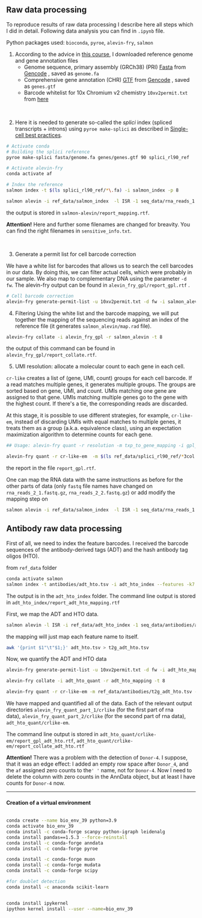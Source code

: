 ## Raw data processing 

To reproduce results of raw data processing I describe here all steps which I did in detail. Following data analysis you can find in `.ipynb` file.

Python packages used: `bioconda`, `pyroe`, `alevin-fry`,  `salmon`

1. According to the advice in [this course](https://ivanek.github.io/analysisOfGenomicsDataWithR/03_RNAseq_intro_html.html#1_Introduction_to_RNA_sequencing), I downloaded reference genome and gene annotation files
	* Genome sequence, primary assembly (GRCh38) (PRI) [Fasta](https://ftp.ebi.ac.uk/pub/databases/gencode/Gencode_human/release_44/GRCh38.primary_assembly.genome.fa.gz)  from [Gencode](https://www.gencodegenes.org/human/) , saved as `genome.fa`
	* Comprehensive gene annotation (CHR) [GTF](https://ftp.ebi.ac.uk/pub/databases/gencode/Gencode_human/release_44/gencode.v44.annotation.gtf.gz) from [Gencode](https://www.gencodegenes.org/human/) , saved as `genes.gtf`
	* Barcode whitelist for 10x Chromium v2 chemistry `10xv2permit.txt`  from [here](https://umd.box.com/shared/static/jbs2wszgbj7k4ic2hass9ts6nhqkwq1p) 
    
<br>
    
2. Here it is needed to generate so-called the _splici_ index (spliced transcripts + introns) using `pyroe make-splici` as described in [Single-cell best practices](https://www.sc-best-practices.org/introduction/raw_data_processing.html#brief-discussion). 

```bash
# Activate conda
# Building the splici reference
pyroe make-splici fasta/genome.fa genes/genes.gtf 90 splici_rl90_ref

# Activate alevin-fry
conda activate af

# Index the reference
salmon index -t $(ls splici_rl90_ref/*\.fa) -i salmon_index -p 8
```

```bash
salmon alevin -i ref_data/salmon_index  -l ISR -1 seq_data/rna_reads_1.fastq.gz -2 seq_data/rna_reads_2.fastq.gz -o salmon_alevin -p 8 --chromium --sketch
```
the output is stored in `salmon-alevin/report_mapping.rtf`.

**Attention!** Here and further some filenames are changed for breavity. You can find the right filenames in `sensitive_info.txt`. 

<br>

3. Generate a permit list for cell barcode correction 

We have a white list for barcodes that allows us to search the cell barcodes in our data. By doing this, we can filter actual cells, which were probably in our sample. We also map to complementary DNA using the parameter `-d fw`. The alevin-fry output can be found in `alevin_fry_gpl/report_gpl.rtf` .

``` bash
# Cell barcode correction
alevin-fry generate-permit-list -u 10xv2permit.txt -d fw -i salmon_alevin -o alevin_fry_gpl
```

4.  Filtering 
Using the white list and the barcode mapping, we will put together the mapping of the sequencing reads against an index of the reference file (it generates `salmon_alevin/map.rad` file).
```bash 
alevin-fry collate -i alevin_fry_gpl -r salmon_alevin -t 8
```
the output of this command can be found in `alevin_fry_gpl/report_collate.rtf`. 

5. UMI resolution: allocate a molecular count to each gene in each cell.

`cr-like` creates a list of (gene, UMI, count) groups for each cell barcode. If a read matches multiple genes, it generates multiple groups. The groups are sorted based on gene, UMI, and count. UMIs matching one gene are assigned to that gene. UMIs matching multiple genes go to the gene with the highest count. If there's a tie, the corresponding reads are discarded.

At this stage, it is possible to use different strategies, for example, `cr-like-em`, instead of discarding UMIs with equal matches to multiple genes, it treats them as a group (a.k.a. equivalence class), using an expectation maximization algorithm to determine counts for each gene.

```bash 
## Usage: alevin-fry quant -r resolution -m txp_to_gene_mapping -i gpl_out_dir -o quant_out_dir -t num_threads

alevin-fry quant -r cr-like-em  -m $(ls ref_data/splici_rl90_ref/*3col.tsv) -i alevin_fry_gpl -o alevin_fry_quant -t 8
```
the report in the file `report_gpl.rtf`. 

One can map the RNA data with the same instructions as before for the other parts of data (only `fastq` file names have changed on `rna_reads_2_1.fastq.gz`, `rna_reads_2_2.fastq.gz`) or add modify the mapping step on 

```bash
salmon alevin -i ref_data/salmon_index  -l ISR -1 seq_data/rna_reads_1.fastq.gz, seq_data/rna_reads_2_1.fastq.gz  -2 seq_data/rna_reads_2.fastq.gz, seq_data/rna_reads_2_2.fastq.gz -o salmon_alevin -p 8 --chromium --sketch
```

## Antibody raw data processing

First of all, we need to index the feature barcodes. I received the barcode sequences of the antibody-derived tags (ADT) and the hash antibody tag oligos (HTO).


from `ref_data` folder

```bash
conda activate salmon
salmon index -t antibodies/adt_hto.tsv -i adt_hto_index --features -k7 
```
The output is in the `adt_hto_index` folder.
The command line output is stored in `adt_hto_index/report_adt_hto_mapping.rtf`

First, we map the ADT and HTO data. 

```bash
salmon alevin -l ISR -i ref_data/adt_hto_index -1 seq_data/antibodies/ant_reads_1.fastq.gz -2 seq_data/antibodies/ant_reads_2.fastq.gz --chromium -o adt_hto_mapping -p 8 --sketch
```

the mapping will just map each feature name to itself. 

```bash
awk '{print $1"\t"$1;}' adt_hto.tsv > t2g_adt_hto.tsv
```

Now, we quantify the ADT and HTO data
```bash
alevin-fry generate-permit-list -u 10xv2permit.txt -d fw -i adt_hto_mapping -o adt_hto_quant

alevin-fry collate -i adt_hto_quant -r adt_hto_mapping -t 8

alevin-fry quant -r cr-like-em -m ref_data/antibodies/t2g_adt_hto.tsv -i adt_hto_quant -o adt_hto_quant/crlike-em  -t 8 
```

We have mapped and quantified all of the data. Each of the relevant output directories `alevin_fry_quant_part_1/crlike` (for the first part of rna data), `alevin_fry_quant_part_2/crlike` (for the second part of rna data), `adt_hto_quant/crlike-em`. 

The command line output is stored in `adt_hto_quant/crlike-em/report_gpl_adt_hto.rtf`, `adt_hto_quant/crlike-em/report_collate_adt_hto.rtf`


**Attention!**  There was a problem with the detection of `Donor-4`. I suppose, that it was an edge effect: I added an empty row space after `Donor_4`, and the `af` assigned zero counts to the`' '` name, not for `Donor-4`. Now I need to delete the column with zero counts in the AnnData object, but at least I have counts for `Donor-4` now. 



---

#### Creation of a virtual environment 

```bash 

conda create --name bio_env_39 python=3.9
conda activate bio_env_39
conda install -c conda-forge scanpy python-igraph leidenalg
conda install pandas==1.5.3 --force-reinstall
conda install -c conda-forge anndata
conda install -c conda-forge pyroe

conda install -c conda-forge muon
conda install -c conda-forge mudata
conda install -c conda-forge scipy

#for doublet detection
conda install -c anaconda scikit-learn


conda install ipykernel
ipython kernel install --user --name=bio_env_39

```

